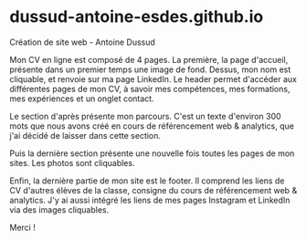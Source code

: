 # dussud-antoine-esdes.github.io
Création de site web - Antoine Dussud

Mon CV en ligne est composé de 4 pages. La première, la page d'accueil, présente dans un premier temps une image de fond. Dessus, mon nom est cliquable, et renvoie sur ma page LinkedIn. Le header permet d'accéder aux différentes pages de mon CV, à savoir mes compétences, mes formations, mes expériences et un onglet contact.

Le section d'après présente mon parcours. C'est un texte d'environ 300 mots que nous avons créé en cours de référencement web & analytics, que j'ai décidé de laisser dans cette section.

Puis la dernière section présente une nouvelle fois toutes les pages de mon sites. Les photos sont cliquables.

Enfin, la dernière partie de mon site est le footer. Il comprend les liens de CV d'autres élèves de la classe, consigne du cours de référencement web & analytics. J'y ai aussi intégré les liens de mes pages Instagram et LinkedIn via des images cliquables.

Merci !
